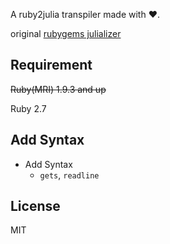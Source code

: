 A ruby2julia transpiler made with ❤️.

original [rubygems julializer](https://rubygems.org/gems/julializer)
## Requirement

~~Ruby(MRI) 1.9.3 and up~~

Ruby 2.7
## Add Syntax

- Add Syntax
  * `gets`, `readline`

## License

MIT
